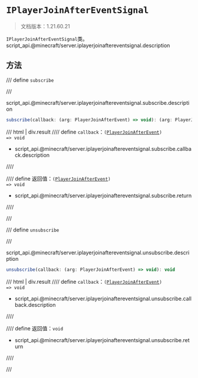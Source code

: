 # `IPlayerJoinAfterEventSignal`

> 文档版本：1.21.60.21

`IPlayerJoinAfterEventSignal`类。script_api.@minecraft/server.iplayerjoinaftereventsignal.description

## 方法

/// define
`subscribe`


///

script_api.@minecraft/server.iplayerjoinaftereventsignal.subscribe.description

```js
subscribe(callback: (arg: PlayerJoinAfterEvent) => void): (arg: PlayerJoinAfterEvent) => void
```

/// html | div.result
//// define
`callback`：<code>(<a href="../playerjoinafterevent/">PlayerJoinAfterEvent</a>) =&gt; void</code>

- script_api.@minecraft/server.iplayerjoinaftereventsignal.subscribe.callback.description


////

//// define
返回值：<code>(<a href="../playerjoinafterevent/">PlayerJoinAfterEvent</a>) =&gt; void</code>

- script_api.@minecraft/server.iplayerjoinaftereventsignal.subscribe.return


////

///


/// define
`unsubscribe`


///

script_api.@minecraft/server.iplayerjoinaftereventsignal.unsubscribe.description

```js
unsubscribe(callback: (arg: PlayerJoinAfterEvent) => void): void
```

/// html | div.result
//// define
`callback`：<code>(<a href="../playerjoinafterevent/">PlayerJoinAfterEvent</a>) =&gt; void</code>

- script_api.@minecraft/server.iplayerjoinaftereventsignal.unsubscribe.callback.description


////

//// define
返回值：`void`

- script_api.@minecraft/server.iplayerjoinaftereventsignal.unsubscribe.return


////

///

